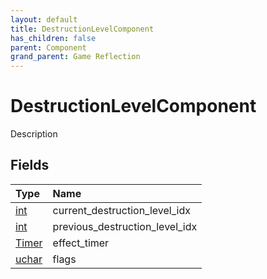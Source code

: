 ```yaml
---
layout: default
title: DestructionLevelComponent
has_children: false
parent: Component
grand_parent: Game Reflection
---
```

# DestructionLevelComponent
Description 

## Fields

| Type | Name |
|:-------------|:--------------|
| [int](/docs/game-reflection/enums/int) | current_destruction_level_idx |
| [int](/docs/game-reflection/enums/int) | previous_destruction_level_idx |
| [Timer](/docs/game-reflection/classes/timer) | effect_timer |
| [uchar](/docs/game-reflection/enums/uchar) | flags |

